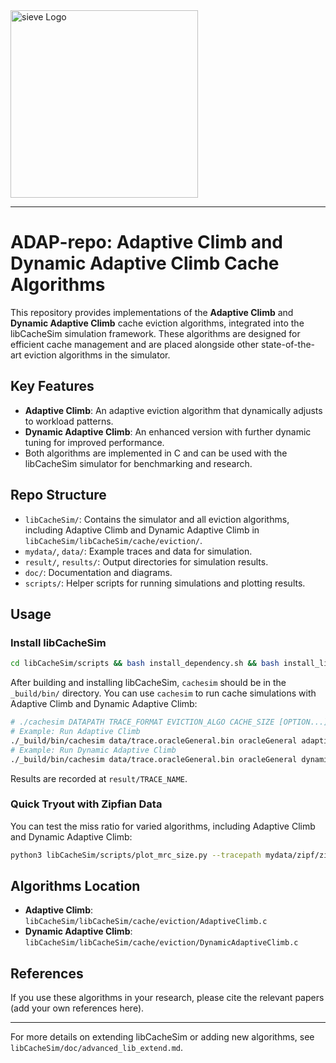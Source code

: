 <img width="300" src="doc/diagram/logo.svg" alt="sieve Logo" />

<hr/>

# ADAP-repo: Adaptive Climb and Dynamic Adaptive Climb Cache Algorithms

This repository provides implementations of the **Adaptive Climb** and **Dynamic Adaptive Climb** cache eviction algorithms, integrated into the libCacheSim simulation framework. These algorithms are designed for efficient cache management and are placed alongside other state-of-the-art eviction algorithms in the simulator.

## Key Features
- **Adaptive Climb**: An adaptive eviction algorithm that dynamically adjusts to workload patterns.
- **Dynamic Adaptive Climb**: An enhanced version with further dynamic tuning for improved performance.
- Both algorithms are implemented in C and can be used with the libCacheSim simulator for benchmarking and research.

## Repo Structure
- `libCacheSim/`: Contains the simulator and all eviction algorithms, including Adaptive Climb and Dynamic Adaptive Climb in `libCacheSim/libCacheSim/cache/eviction/`.
- `mydata/`, `data/`: Example traces and data for simulation.
- `result/`, `results/`: Output directories for simulation results.
- `doc/`: Documentation and diagrams.
- `scripts/`: Helper scripts for running simulations and plotting results.

## Usage

### Install libCacheSim
```bash
cd libCacheSim/scripts && bash install_dependency.sh && bash install_libcachesim.sh;
```

After building and installing libCacheSim, `cachesim` should be in the `_build/bin/` directory. You can use `cachesim` to run cache simulations with Adaptive Climb and Dynamic Adaptive Climb:
```bash
# ./cachesim DATAPATH TRACE_FORMAT EVICTION_ALGO CACHE_SIZE [OPTION...]
# Example: Run Adaptive Climb
./_build/bin/cachesim data/trace.oracleGeneral.bin oracleGeneral adaptiveclimb 1gb
# Example: Run Dynamic Adaptive Climb
./_build/bin/cachesim data/trace.oracleGeneral.bin oracleGeneral dynamicadaptiveclimb 1gb
```
Results are recorded at `result/TRACE_NAME`.

### Quick Tryout with Zipfian Data
You can test the miss ratio for varied algorithms, including Adaptive Climb and Dynamic Adaptive Climb:
```bash
python3 libCacheSim/scripts/plot_mrc_size.py --tracepath mydata/zipf/zipf_1.0 --trace-format txt --algos=fifo,lru,adaptiveclimb,dynamicadaptiveclimb
```

## Algorithms Location
- **Adaptive Climb**: `libCacheSim/libCacheSim/cache/eviction/AdaptiveClimb.c`
- **Dynamic Adaptive Climb**: `libCacheSim/libCacheSim/cache/eviction/DynamicAdaptiveClimb.c`

## References
If you use these algorithms in your research, please cite the relevant papers (add your own references here).

---

For more details on extending libCacheSim or adding new algorithms, see `libCacheSim/doc/advanced_lib_extend.md`.